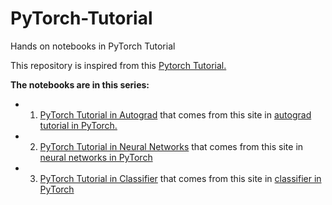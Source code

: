 # PyTorch-Tutorial
Hands on notebooks in PyTorch Tutorial

This repository is inspired from this [Pytorch Tutorial.](https://pytorch.org/tutorials/)

**The notebooks are in this series:**
* 1. [PyTorch Tutorial in Autograd](https://github.com/Reljod/PyTorch-Tutorial/blob/master/PyTorch%20Tutorial%20AutoGrad.ipynb) that comes from this site in [autograd tutorial in PyTorch.](https://pytorch.org/tutorials/beginner/blitz/autograd_tutorial.html#sphx-glr-beginner-blitz-autograd-tutorial-py)
* 2. [PyTorch Tutorial in Neural Networks](https://github.com/Reljod/PyTorch-Tutorial/blob/master/PyTorch%20Tutorial%20Neural%20Networks.ipynb) that comes from this site in [neural networks in PyTorch](https://pytorch.org/tutorials/beginner/blitz/neural_networks_tutorial.html)
* 3. [PyTorch Tutorial in Classifier](https://github.com/Reljod/PyTorch-Tutorial/blob/master/PyTorch%20Tutorial%20Classifier.ipynb) that comes from this site in [classifier in PyTorch](https://github.com/Reljod/PyTorch-Tutorial/blob/master/PyTorch%20Tutorial%20Classifier.ipynb)
